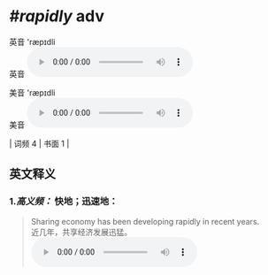 # ***\#rapidly*** adv
英音 'ræpɪdli  
英音
<audio src="./media/rapidly-B.aac" controls="controls"></audio>

美音 'ræpɪdli  
美音
<audio src="./media/rapidly.aac" controls="controls"></audio>



| 词频 4 | 书面 1 |  

英文释义
---
### 1.*高义频：* **快地；迅速地：**  

 > Sharing economy has been developing rapidly in recent years.  
 > 近几年，共享经济发展迅猛。    
<audio src="./media/Sharing economy has been_AAC.aac" controls="controls"></audio>


